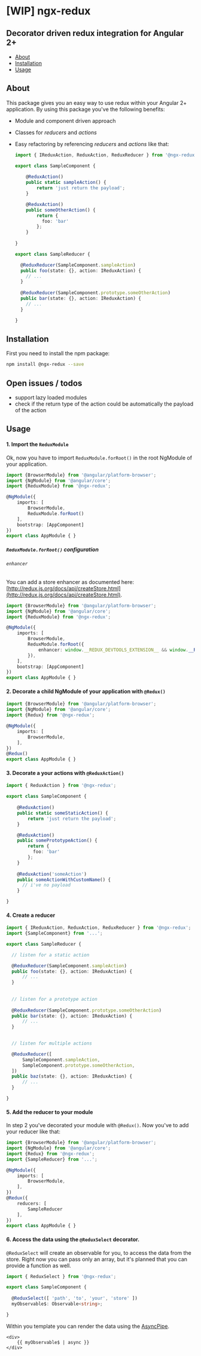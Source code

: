 # [WIP] ngx-redux 
## Decorator driven redux integration for Angular 2+

* [About](#about)
* [Installation](#installation)
* [Usage](#usage)

## About

This package gives you an easy way to use redux within your Angular 2+ application. By using this package you've the
following benefits:

- Module and component driven approach
- Classes for *reducers* and *actions*
- Easy refactoring by referencing *reducers* and *actions* like that:  
  
  ```ts
  import { IReduxAction, ReduxAction, ReduxReducer } from '@ngx-redux';
  
  export class SampleComponent {
    
      @ReduxAction()
      public static sampleAction() {
          return 'just return the payload';
      }

      @ReduxAction()
      public someOtherAction() {
          return {
            foo: 'bar'
          };
      }
    
  }
  
  export class SampleReducer {
  
    @ReduxReducer(SampleComponent.sampleAction)
    public foo(state: {}, action: IReduxAction) {
      // ...
    }
    
    @ReduxReducer(SampleComponent.prototype.someOtherAction)
    public bar(state: {}, action: IReduxAction) {
      // ...
    }
  
  }
  ```   

## Installation

First you need to install the npm package:

```sh
npm install @ngx-redux --save
```

## Open issues / todos

- support lazy loaded modules
- check if the return type of the action could be automatically the payload of the action

## Usage

#### 1. Import the `ReduxModule`

Ok, now you have to import `ReduxModule.forRoot()` in the root NgModule of your application.

```ts
import {BrowserModule} from '@angular/platform-browser';
import {NgModule} from '@angular/core';
import {ReduxModule} from '@ngx-redux';

@NgModule({
    imports: [
        BrowserModule,
        ReduxModule.forRoot()
    ],
    bootstrap: [AppComponent]
})
export class AppModule { }
```

##### `ReduxModule.forRoot()` configuration

###### `enhancer`

You can add a store enhancer as documented here:
[http://redux.js.org/docs/api/createStore.html](http://redux.js.org/docs/api/createStore.html).

```ts
import {BrowserModule} from '@angular/platform-browser';
import {NgModule} from '@angular/core';
import {ReduxModule} from '@ngx-redux';

@NgModule({
    imports: [
        BrowserModule,
        ReduxModule.forRoot({
            enhancer: window.__REDUX_DEVTOOLS_EXTENSION__ && window.__REDUX_DEVTOOLS_EXTENSION__(),
        }),
    ],
    bootstrap: [AppComponent]
})
export class AppModule { }
```

#### 2. Decorate a child NgModule of your application with `@Redux()`

```ts
import {BrowserModule} from '@angular/platform-browser';
import {NgModule} from '@angular/core';
import {Redux} from '@ngx-redux';

@NgModule({
    imports: [
        BrowserModule,
    ],
})
@Redux()
export class AppModule { }
```

#### 3. Decorate a your actions with `@ReduxAction()`

```ts
import { ReduxAction } from '@ngx-redux';

export class SampleComponent {
  
    @ReduxAction()
    public static someStaticAction() {
        return 'just return the payload';
    }

    @ReduxAction()
    public somePrototypeAction() {
        return {
          foo: 'bar'
        };
    }
    
    @ReduxAction('someAction')
    public someActionWithCustomName() {
      // i've no payload
    }

}
```

#### 4. Create a reducer

```ts
import { IReduxAction, ReduxAction, ReduxReducer } from '@ngx-redux';
import {SampleComponent} from '...';

export class SampleReducer {

  // listen for a static action

  @ReduxReducer(SampleComponent.sampleAction)
  public foo(state: {}, action: IReduxAction) {
      // ...
  }
  
  
  // listen for a prototype action
  
  @ReduxReducer(SampleComponent.prototype.someOtherAction)
  public bar(state: {}, action: IReduxAction) {
      // ...
  }

  
  // listen for multiple actions

  @ReduxReducer([
      SampleComponent.sampleAction,
      SampleComponent.prototype.someOtherAction,
  ])
  public baz(state: {}, action: IReduxAction) {
      // ...
  }

}
```

#### 5. Add the reducer to your module

In step 2 you've decorated your module with `@Redux()`. Now you've to add your reducer like that:

```ts
import {BrowserModule} from '@angular/platform-browser';
import {NgModule} from '@angular/core';
import {Redux} from '@ngx-redux';
import {SampleReducer} from '...';

@NgModule({
    imports: [
        BrowserModule,
    ],
})
@Redux({
    reducers: [
        SampleReducer
    ],
})
export class AppModule { }
```

#### 6. Access the data using the `@ReduxSelect` decorator.

`@ReduxSelect` will create an observable for you, to access the data from the store. Right now you can pass only an 
array, but it's planned that you can provide a function as well.

```ts
import { ReduxSelect } from '@ngx-redux';

export class SampleComponent {
  
  @ReduxSelect([ 'path', 'to', 'your', 'store' ])
  myObservable$: Observable<string>;

}
```

Within you template you can render the data using the [AsyncPipe](https://angular.io/api/common/AsyncPipe).

```angular2html
<div>
    {{ myObservable$ | async }}
</div>
```
